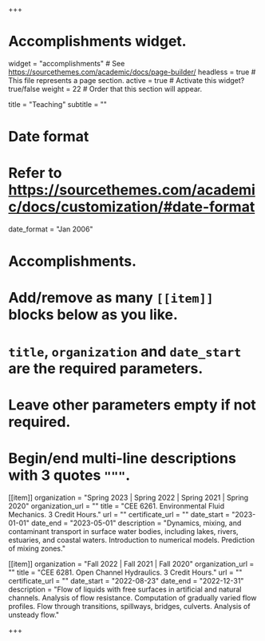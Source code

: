 +++
# Accomplishments widget.
widget = "accomplishments"  # See https://sourcethemes.com/academic/docs/page-builder/
headless = true  # This file represents a page section.
active = true  # Activate this widget? true/false
weight = 22  # Order that this section will appear.

title = "Teaching"
subtitle = ""

# Date format
#   Refer to https://sourcethemes.com/academic/docs/customization/#date-format
date_format = "Jan 2006"

# Accomplishments.
#   Add/remove as many `[[item]]` blocks below as you like.
#   `title`, `organization` and `date_start` are the required parameters.
#   Leave other parameters empty if not required.
#   Begin/end multi-line descriptions with 3 quotes `"""`.


[[item]]
  organization = "Spring 2023 | Spring 2022 | Spring 2021 | Spring 2020"
  organization_url = ""
  title = "CEE 6261. Environmental Fluid Mechanics. 3 Credit Hours."
  url = ""
  certificate_url = ""
  date_start = "2023-01-01"
  date_end = "2023-05-01"
  description = "Dynamics, mixing, and contaminant transport in surface water bodies, including lakes, rivers, estuaries, and coastal waters. Introduction to numerical models. Prediction of mixing zones."


[[item]]
  organization = "Fall 2022 | Fall 2021 | Fall 2020"
  organization_url = ""
  title = "CEE 6281. Open Channel Hydraulics. 3 Credit Hours."
  url = ""
  certificate_url = ""
  date_start = "2022-08-23"
  date_end = "2022-12-31"
  description = "Flow of liquids with free surfaces in artificial and natural channels. Analysis of flow resistance. Computation of gradually varied flow profiles. Flow through transitions, spillways, bridges, culverts. Analysis of unsteady flow."

+++
